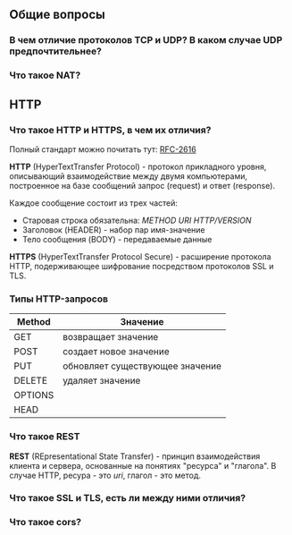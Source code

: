 ## Общие вопросы

### В чем отличие протоколов TCP и UDP? В каком случае UDP предпочтительнее?  

### Что такое NAT?  

## HTTP

### Что такое HTTP и HTTPS, в чем их отличия?  
Полный стандарт можно почитать тут: [RFC-2616](https://datatracker.ietf.org/doc/html/rfc2616)  

**HTTP** (HyperTextTransfer Protocol) - протокол прикладного уровня, описывающий взаимодействие между двумя компьютерами, построенное на базе сообщений запрос (request) и ответ (response).   

Каждое сообщение состоит из  трех частей:  
- Старовая строка обязательна: _METHOD URI HTTP/VERSION_  
- Заголовок (HEADER) - набор пар имя-значение  
- Тело сообщения (BODY) - передаваемые данные

**HTTPS** (HyperTextTransfer Protocol Secure) - расширение протокола HTTP, подерживающее шифрование посредством протоколов SSL и TLS.


### Типы HTTP-запросов
|Method| Значение |
|------|----------|
|GET | возвращает значение |
|POST| создает новое значение |
|PUT| обновляет существующее значение |
|DELETE| удаляет значение |
|OPTIONS|
|HEAD|

### Что такое REST
**REST** (REpresentational State Transfer) - принцип взаимодействия клиента и сервера, основанные на понятиях "ресурса" и "глагола". В случае HTTP, ресура - это _uri_, глагол - это метод. 

### Что такое SSL и TLS, есть ли между ними отличия?  

### Что такое cors?  
